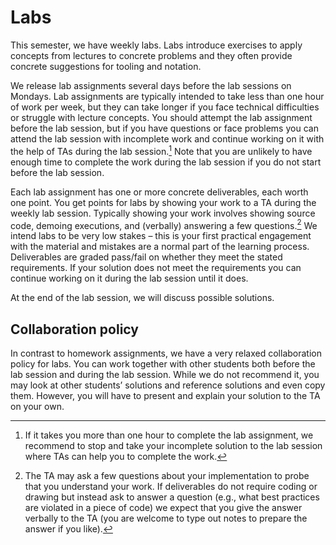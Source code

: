 # Labs

This semester, we have weekly labs. Labs introduce exercises to apply concepts from lectures to concrete problems and they often provide concrete suggestions for tooling and notation.

We release lab assignments several days before the lab sessions on Mondays. Lab assignments are typically intended to take less than one hour of work per week, but they can take longer if you face technical difficulties or struggle with lecture concepts. You should attempt the lab assignment before the lab session, but if you have questions or face problems you can attend the lab session with incomplete work and continue working on it with the help of TAs during the lab session.[^1] Note that you are unlikely to have enough time to complete the work during the lab session if you do not start before the lab session.

Each lab assignment has one or more concrete deliverables, each worth one point. You get points for labs by showing your work to a TA during the weekly lab session. Typically showing your work involves showing source code, demoing executions, and (verbally) answering a few questions.[^2] We intend labs to be very low stakes – this is your first practical engagement with the material and mistakes are a normal part of the learning process. Deliverables are graded pass/fail on whether they meet the stated requirements. If your solution does not meet the requirements you can continue working on it during the lab session until it does.

At the end of the lab session, we will discuss possible solutions.

## Collaboration policy 

In contrast to homework assignments, we have a very relaxed collaboration policy for labs. You can work together with other students both before the lab session and during the lab session. While we do not recommend it, you may look at other students’ solutions and reference solutions and even copy them. However, you will have to present and explain your solution to the TA on your own.



[^1]: If it takes you more than one hour to complete the lab assignment, we recommend to stop and take your incomplete solution to the lab session where TAs can help you to complete the work.
[^2]: The TA may ask a few questions about your implementation to probe that you understand your work. If deliverables do not require coding or drawing but instead ask to answer a question (e.g., what best practices are violated in a piece of code) we expect that you give the answer verbally to the TA (you are welcome to type out notes to prepare the answer if you like).
